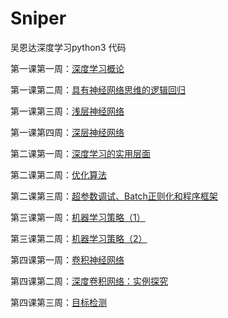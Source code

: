 # Sniper

吴恩达深度学习python3 代码

第一课第一周：[深度学习概论](http://www.sniper97.cn/index.php/note/deep-learning/2708/)

第一课第二周：[具有神经网络思维的逻辑回归](http://www.sniper97.cn/index.php/note/deep-learning/2754/)

第一课第三周：[浅层神经网络](http://www.sniper97.cn/index.php/note/deep-learning/2842/)

第一课第四周：[深层神经网络](http://www.sniper97.cn/index.php/note/deep-learning/2888/)

第二课第一周：[深度学习的实用层面](http://www.sniper97.cn/index.php/note/deep-learning/2951/)

第二课第二周：[优化算法](http://www.sniper97.cn/index.php/note/deep-learning/3022/)

第二课第三周：[超参数调试、Batch正则化和程序框架](http://www.sniper97.cn/index.php/note/deep-learning/3098/)

第三课第一周：[机器学习策略（1）](http://www.sniper97.cn/index.php/note/deep-learning/3116/)

第三课第二周：[机器学习策略（2）](http://www.sniper97.cn/index.php/note/deep-learning/3142/)

第四课第一周：[卷积神经网络](http://www.sniper97.cn/index.php/note/deep-learning/3161/)

第四课第二周：[深度卷积网络：实例探究](http://www.sniper97.cn/index.php/note/deep-learning/3271/)

第四课第三周：[目标检测](http://www.sniper97.cn/index.php/note/deep-learning/3324/)
